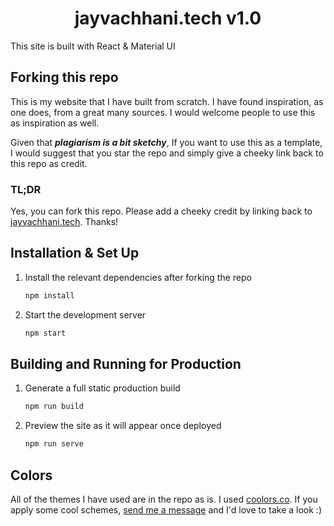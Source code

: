 <h1 align="center">
  jayvachhani.tech v1.0
</h1>
<p>
This site is built with React & Material UI
</p>

## Forking this repo

This is my website that I have built from scratch. I have found inspiration, as one does, from a great many sources. I would welcome people to use this as inspiration as well.

Given that _**plagiarism is a bit sketchy**_, If you want to use this as a template, I would suggest that you star the repo and simply give a cheeky link back to this repo as credit.

### TL;DR

Yes, you can fork this repo. Please add a cheeky credit by linking back to [jayvachhani.tech](https://jayvachhani.tech). Thanks!

## Installation & Set Up

1. Install the relevant dependencies after forking the repo

   ```sh
   npm install
   ```

2. Start the development server

   ```sh
   npm start
   ```

## Building and Running for Production

1. Generate a full static production build

   ```sh
   npm run build
   ```

1. Preview the site as it will appear once deployed

   ```sh
   npm run serve
   ```

## Colors

All of the themes I have used are in the repo as is. I used [coolors.co](https://coolors.co/).
If you apply some cool schemes, [send me a message](https://jayvachhani.tech) and I'd love to take a look :)

